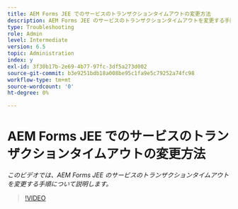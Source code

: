 ```yaml
---
title: AEM Forms JEE でのサービスのトランザクションタイムアウトの変更方法
description: AEM Forms JEE のサービスのトランザクションタイムアウトを変更する手順
type: Troubleshooting
role: Admin
level: Intermediate
version: 6.5
topic: Administration
index: y
exl-id: 3f30b17b-2e69-4b77-97fc-3df5a273d002
source-git-commit: b3e9251bdb18a008be95c1fa9e5c79252a74fc98
workflow-type: tm+mt
source-wordcount: '0'
ht-degree: 0%

---
```


# AEM Forms JEE でのサービスのトランザクションタイムアウトの変更方法

*このビデオでは、AEM Forms JEE のサービスのトランザクションタイムアウトを変更する手順について説明します。*

>[!VIDEO](https://video.tv.adobe.com/v/335495?quality=12&learn=on)
